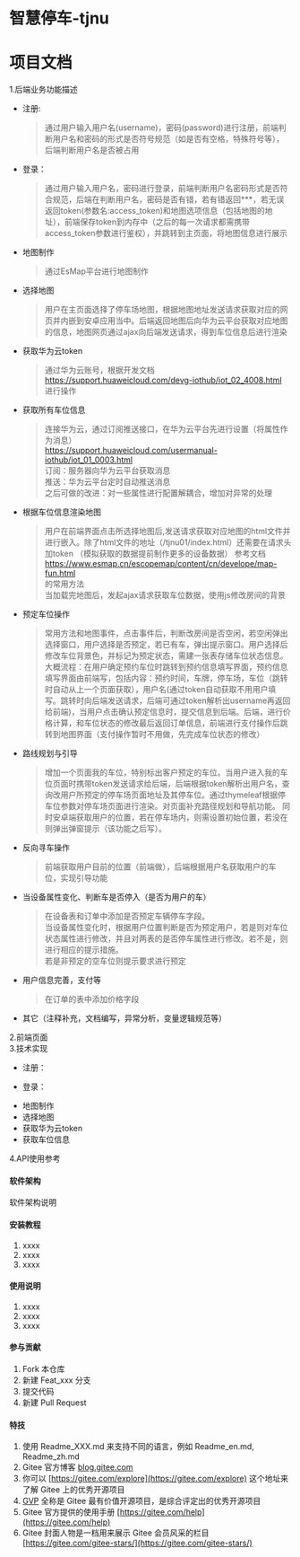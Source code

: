 # 智慧停车-tjnu

# 项目文档
1.后端业务功能描述  
* 注册:
    >通过用户输入用户名(username)，密码(password)进行注册，前端判断用户名和密码的形式是否符号规范（如是否有空格，特殊符号等），后端判断用户名是否被占用
* 登录：
    >通过用户输入用户名，密码进行登录，前端判断用户名密码形式是否符合规范，后端在判断用户名，密码是否有错，若有错返回***，若无误返回token(参数名:access_token)和地图选项信息（包括地图的地址），前端保存token到内存中（之后的每一次请求都需携带access_token参数进行鉴权），并跳转到主页面，将地图信息进行展示
* 地图制作
    >通过EsMap平台进行地图制作
* 选择地图
    >用户在主页面选择了停车场地图，根据地图地址发送请求获取对应的网页并内嵌到安卓应用当中。后端返回地图后向华为云平台获取对应地图的信息，地图网页通过ajax向后端发送请求，得到车位信息后进行渲染
* 获取华为云token
    >通过华为云账号，根据开发文档
    https://support.huaweicloud.com/devg-iothub/iot_02_4008.html   
    进行操作
* 获取所有车位信息
    >连接华为云，通过订阅推送接口，在华为云平台先进行设置（将属性作为消息）  
    https://support.huaweicloud.com/usermanual-iothub/iot_01_0003.html  
    订阅：服务器向华为云平台获取消息  
    推送：华为云平台定时自动推送消息  
    之后可做的改进：对一些属性进行配置解耦合，增加对异常的处理  
* 根据车位信息渲染地图
    >用户在前端界面点击所选择地图后,发送请求获取对应地图的html文件并进行嵌入。除了html文件的地址（/tjnu01/index.html）还需要在请求头加token 
    （模拟获取的数据提前制作更多的设备数据）
    参考文档  
    https://www.esmap.cn/escopemap/content/cn/develope/map-fun.html  
    的常用方法  
    当加载完地图后，发起ajax请求获取车位数据，使用js修改房间的背景
* 预定车位操作
    >常用方法和地图事件，点击事件后，判断改房间是否空闲，若空闲弹出选择窗口，用户选择是否预定，若已有车，弹出提示窗口。用户选择后修改车位背景色，并标记为预定状态，需建一张表存储车位状态信息。  
    大概流程：在用户确定预约车位时跳转到预约信息填写界面，预约信息填写界面由前端写，包括内容：预约时间，车牌，停车场，车位（跳转时自动从上一个页面获取），用户名(通过token自动获取不用用户填写。跳转时向后端发送请求，后端可通过token解析出username再返回给前端)，当用户点击确认预定信息时，提交信息到后端。后端，进行价格计算，和车位状态的修改最后返回订单信息，前端进行支付操作后跳转到地图界面（支付操作暂时不用做，先完成车位状态的修改）
* 路线规划与引导
    >增加一个页面我的车位，特别标出客户预定的车位。当用户进入我的车位页面时携带token发送请求给后端，后端根据token解析出用户名，查询改用户所预定的停车场页面地址及其停车位。通过thymeleaf根据停车位参数对停车场页面进行渲染。对页面补充路径规划和导航功能。
    同时安卓端获取用户的位置，若在停车场内，则需设置初始位置，若没在则弹出弹窗提示（该功能之后写）。
* 反向寻车操作
    >前端获取用户目前的位置（前端做），后端根据用户名获取用户的车位，实现引导功能
* 当设备属性变化、判断车是否停入（是否为用户的车）
    >在设备表和订单中添加是否预定车辆停车字段。  
    当设备属性变化时，根据用户位置判断是否为预定用户，若是则对车位状态属性进行修改，并且对两表的是否停车属性进行修改。若不是，则进行相应的提示措施。  
    若是非预定的空车位则提示要求进行预定
* 用户信息完善，支付等
    >在订单的表中添加价格字段
* 其它（注释补充，文档编写，异常分析，变量逻辑规范等）
    >

2.前端页面  
3.技术实现  
* 注册：
    >
* 登录：
    >
* 地图制作
* 选择地图
* 获取华为云token
* 获取车位信息

4.API使用参考

#### 软件架构
软件架构说明


#### 安装教程

1.  xxxx
2.  xxxx
3.  xxxx

#### 使用说明

1.  xxxx
2.  xxxx
3.  xxxx

#### 参与贡献

1.  Fork 本仓库
2.  新建 Feat_xxx 分支
3.  提交代码
4.  新建 Pull Request


#### 特技

1.  使用 Readme\_XXX.md 来支持不同的语言，例如 Readme\_en.md, Readme\_zh.md
2.  Gitee 官方博客 [blog.gitee.com](https://blog.gitee.com)
3.  你可以 [https://gitee.com/explore](https://gitee.com/explore) 这个地址来了解 Gitee 上的优秀开源项目
4.  [GVP](https://gitee.com/gvp) 全称是 Gitee 最有价值开源项目，是综合评定出的优秀开源项目
5.  Gitee 官方提供的使用手册 [https://gitee.com/help](https://gitee.com/help)
6.  Gitee 封面人物是一档用来展示 Gitee 会员风采的栏目 [https://gitee.com/gitee-stars/](https://gitee.com/gitee-stars/)
